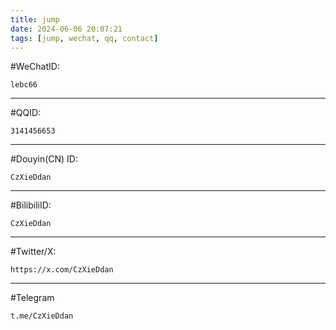 ```yaml
---
title: jump
date: 2024-06-06 20:07:21
tags: [jump, wechat, qq, contact]
---
```


#WeChatID:

```
lebc66
```

---

#QQID: 

```
3141456653
```

---

#Douyin(CN) ID:

```
CzXieDdan
```

---

#BilibiliID:

```
CzXieDdan
```

---

#Twitter/X:

```
https://x.com/CzXieDdan
```

---

#Telegram

```
t.me/CzXieDdan
```



